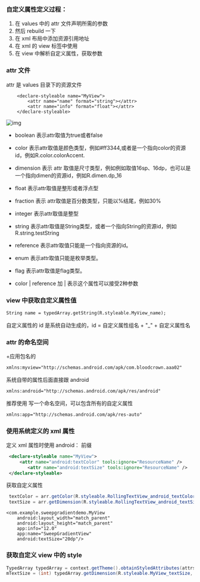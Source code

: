### 自定义属性定义过程：

1. 在 values 中的 attr 文件声明所需的参数
2. 然后 rebuild 一下
3. 在 xml 布局中添加资源引用地址
4. 在 xml 的 view 标签中使用
5. 在 view 中解析自定义属性，获取参数

### attr 文件

attr 是 values 目录下的资源文件

```layout
    <declare-styleable name="MyView">
        <attr name="name" format="string"></attr>
        <attr name="info" format="float"></attr>
    </declare-styleable>
```

![img](https://upload-images.jianshu.io/upload_images/1785445-249517fb411792c3.png?imageMogr2/auto-orient/strip|imageView2/2/w/621/format/webp)

- boolean
   表示attr取值为true或者false

- color
   表示attr取值是颜色类型，例如#ff3344,或者是一个指向color的资源id，例如R.color.colorAccent.

- dimension
   表示 attr 取值是尺寸类型，例如例如取值16sp、16dp，也可以是一个指向dimen的资源id，例如R.dimen.dp_16

- float
   表示attr取值是整形或者浮点型

- fraction
   表示 attr取值是百分数类型，只能以%结尾，例如30%

- integer
   表示attr取值是整型

- string
   表示attr取值是String类型，或者一个指向String的资源id，例如R.string.testString

- reference
   表示attr取值只能是一个指向资源的id。

- enum
   表示attr取值只能是枚举类型。

- flag
   表示attr取值是flag类型。

- color | reference
   加 | 表示这个属性可以接受2种参数

### view 中获取自定义属性值

```xml
String name = typedArray.getString(R.styleable.MyView_name);
```

自定义属性的 id 是系统自动生成的，id = 自定义属性组名 + "_" + 自定义属性名

### attr 的命名空间

+应用包名的

```xml
xmlns:myview="http://schemas.android.com/apk/com.bloodcrown.aaa02"
```

系统自带的属性后面直接跟 android

```xml
xmlns:android="http://schemas.android.com/apk/res/android"
```

推荐使用  写一个命名空间，可以包含所有的自定义属性

```xml
xmlns:app="http://schemas.android.com/apk/res-auto"
```

### 使用系统定义的 xml 属性

定义 xml 属性时使用 android： 前缀

```xml
 <declare-styleable name="MyView">
     <attr name="android:textColor" tools:ignore="ResourceName" />
        <attr name="android:textSize" tools:ignore="ResourceName" />
 </declare-styleable>    
```

获取自定义属性

```java
 textColor = arr.getColor(R.styleable.RollingTextView_android_textColor, textColor)
 textSize = arr.getDimension(R.styleable.RollingTextView_android_textSize, textSize)
```

```
<com.example.sweepgradientdemo.MyView
    android:layout_width="match_parent"
    android:layout_height="match_parent"
    app:info="12.0"
    app:name="SweepGradientView"
    android:textSize="20dp"/>
```

### 获取自定义 view 中的 style

```java
TypedArray typedArray = context.getTheme().obtainStyledAttributes(attrs, R.styleable.MyTextViewApprence, defStyleAttr, 0);
mTextSize = (int) typedArray.getDimension(R.styleable.MyView_textSize, 15);
```

